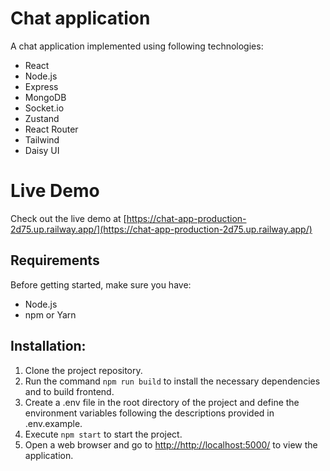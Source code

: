 # Chat application

A chat application implemented using following technologies: 
 - React
 - Node.js
 - Express
 - MongoDB
 - Socket.io
 - Zustand
 - React Router
 - Tailwind
 - Daisy UI

# Live Demo

Check out the live demo at
[https://chat-app-production-2d75.up.railway.app/](https://chat-app-production-2d75.up.railway.app/)

## Requirements

Before getting started, make sure you have:

- Node.js
- npm or Yarn

## Installation:
1. Clone the project repository.
2. Run the command `npm run build` to install the necessary dependencies and to build frontend.
3. Create a .env file in the root directory of the project and define the environment variables following the descriptions provided in .env.example.
4. Execute `npm start` to start the project.
5. Open a web browser and go to
   [http://http://localhost:5000/](http://http://localhost:5000/)
   to view the application.

